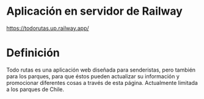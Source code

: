 # Aplicación en servidor de Railway
https://todorutas.up.railway.app/

# Definición
Todo rutas es una aplicación web diseñada para senderistas, pero también para los parques, para que éstos pueden actualizar su información y promocionar diferentes cosas a través de esta página.
Actualmente limitada a los parques de Chile.
